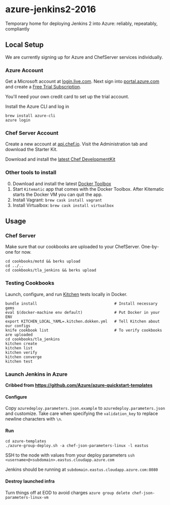 # azure-jenkins2-2016

Temporary home for deploying Jenkins 2 into Azure: reliably, repeatably, compliantly


## Local Setup

We are currently signing up for Azure and ChefServer services individually.
### Azure Account
Get a Microsoft account at [login.live.com](https://login.live.com).  Next sign into [portal.azure.com](https://portal.azure.com) and create a [Free Trial Subscription](https://portal.azure.com/#blade/Microsoft_Azure_Billing/SubscriptionsBlade).

You'll need your own credit card to set up the trial account.

Install the Azure CLI and log in
```
brew install azure-cli
azure login
```

### Chef Server Account
Create a new account at [api.chef.io](api.chef.io). Visit the Administration tab and download the Starter Kit.

Download and install the [latest Chef DevelopmentKit](https://downloads.chef.io/chef-dk/)

### Other tools to install
0. Download and install the latest [Docker Toolbox](https://www.docker.com/products/docker-toolbox)
0. Start `Kitematic` app that comes with the Docker Toolbox. After Kitematic starts the Docker VM you can quit the app.
0. Install Vagrant: `brew cask install vagrant`
0. Install Virtualbox: `brew cask install virtualbox`

## Usage

### Chef Server

Make sure that our cookbooks are uploaded to your ChefServer. One-by-one for now.
```
cd cookbooks/motd && berks upload
cd ../..
cd cookbooks/tla_jenkins && berks upload
```

### Testing Cookbooks

Launch, configure, and run [Kitchen](https://docs.chef.io/kitchen.html) tests locally in Docker.

```
bundle install                                  # Install necessary gems
eval $(docker-machine env default)              # Put Docker in your ENV
export KITCHEN_LOCAL_YAML=.kitchen.dokken.yml   # Tell Kitchen about our configs
knife cookbook list                             # To verify cookbooks are uploaded
cd cookbooks/tla_jenkins
kitchen create
kitchen list
kitchen verify
kitchen converge
kitchen test
```

### Launch Jenkins in Azure

**Cribbed from https://github.com/Azure/azure-quickstart-templates**

#### Configure
Copy `azuredeploy.parameters.json.example` to `azuredeploy.parameters.json` and customize.  Take care when specifying the `validation_key` to replace newline characters with `\n`.

#### Run
```
cd azure-templates
./azure-group-deploy.sh -a chef-json-parameters-linux -l eastus
```

SSH to the node with values from your deploy parameters
`ssh <username>@<subdomain>.eastus.cloudapp.azure.com`

Jenkins should be running at `subdomain.eastus.cloudapp.azure.com:8080`


#### Destroy launched infra
Turn things off at EOD to avoid charges
`azure group delete chef-json-parameters-linux-vm`
